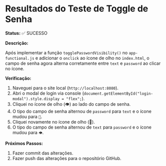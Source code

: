 # Resultados do Teste de Toggle de Senha

**Status:** ✅ SUCESSO

**Descrição:**

Após implementar a função `togglePasswordVisibility()` no `app-functional.js` e adicionar o `onclick` ao ícone de olho no `index.html`, o campo de senha agora alterna corretamente entre `text` e `password` ao clicar no ícone.

**Verificação:**

1.  Naveguei para o site local (`http://localhost:8080`).
2.  Abri o modal de login via console (`document.getElementById("login-modal").style.display = "flex";`).
3.  Cliquei no ícone de olho (👁️) ao lado do campo de senha.
4.  O tipo do campo de senha alternou de `password` para `text` e o ícone mudou para `🙈`.
5.  Cliquei novamente no ícone de olho (🙈).
6.  O tipo do campo de senha alternou de `text` para `password` e o ícone mudou para `👁️`.

**Próximos Passos:**

1.  Fazer commit das alterações.
2.  Fazer push das alterações para o repositório GitHub.

